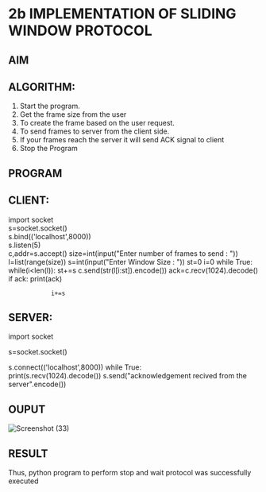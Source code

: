# 2b IMPLEMENTATION OF SLIDING WINDOW PROTOCOL
## AIM
## ALGORITHM:
1. Start the program.
2. Get the frame size from the user
3. To create the frame based on the user request.
4. To send frames to server from the client side.
5. If your frames reach the server it will send ACK signal to client
6. Stop the Program
## PROGRAM
## CLIENT:
import socket<br> 
s=socket.socket() <br>
s.bind(('localhost',8000)) <br>
s.listen(5) <br>
c,addr=s.accept() 
size=int(input("Enter number of frames to send : ")) 
l=list(range(size)) 
s=int(input("Enter Window Size : ")) 
st=0 
i=0 
while True:
while(i<len(l)):
st+=s 
c.send(str(l[i:st]).encode()) 
ack=c.recv(1024).decode() 
if ack: 
   print(ack) 
                
                i+=s 
 
## SERVER: 
 
import socket 

s=socket.socket() 

s.connect(('localhost',8000))
while True:    
    print(s.recv(1024).decode()) 
    s.send("acknowledgement recived from the server".encode()) 
## OUPUT
![Screenshot (33)](https://github.com/user-attachments/assets/bac6a6fc-6f53-4276-af38-5c72687b1bd5)

## RESULT
Thus, python program to perform stop and wait protocol was successfully executed
